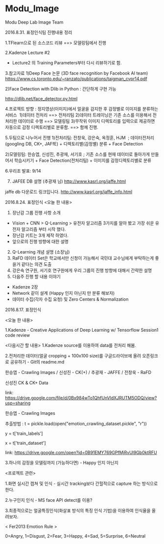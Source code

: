 
# Modu_Image
Modu Deep Lab Image Team 

2016.8.31. 표정인식팀 진행내용 정리

1.TFlearn으로 된 소스코드 리뷰 ==> 모델링팀에서 진행

2.Kadenze Lecture #2
- Lecture2 의 Training Parameters부터 다시 리뷰하기로 함.

3.참고자료
1)Deep Face 논문 (3D face recognition by Facebook AI team)
https://www.cs.toronto.edu/~ranzato/publications/taigman_cvpr14.pdf

2)Face Detection with Dlib in Python : 간단하게 구현 가능 

http://dlib.net/face_detector.py.html

4.프로젝트 방향 : 정지영상(이미지)에서 얼굴을 감지한 후 감정별로 이미지를 분류하는 서비스 
1)데이터 전처리 ==> 전처리팀
2)데이터 트레이닝은 기존 소스를 이용해서 전처리한 데이터로 수행 ==> 모델링팀
3)무작위 이미지 디렉토리를 입력으로 제공하면 자동으로 감정 디렉토리별로 분류함. ==> 함께 진행. 

5.두팀으로 나누어서 진행
1)전처리팀: 전창욱, 강은숙, 옥정훈, HJM 
; 데이터전처리(googling DB, CK+, JAFfE) + 디렉토리별(감정별) 분류 + Face Detection  

2)모델링팀: 한승엽, 신성진, 추광재, 서기호
; 기존 소스를 현재 데이터로 돌아가게 만들어서 학습시키기 + Face Detection(전처리팀) + 이미지를 감정디렉토리별로 분류

6.우리조 발표: 9/14

7. JAFEE DB 설명 (추광재 님)
http://www.kasrl.org/jaffe.html

jaffe db 다운로드 링크입니다.
http://www.kasrl.org/jaffe_info.html
 
2016.8.24. 표정인식 
<오늘 한 내용> 
1. 장난감 그룹 진행 사항 소개 
 - Vision + CNN > Q-Learning > 유전자 알고리즘 3가지를 알아 봤고 가장 쉬운 유전자 알고리즘 부터 시작 했다. 
 - 장난감 키트는 3개 제작 하였다. 
 - 앞으로의 진행 방향에 대한 설명 
2. Q-Learning 개념 설명 (소장님) 
3. RaFD 데이터 Set은 학교에서만 신청이 가능해서 국민대 교수님에게 부탁하는게 좋을거 같다는 의견 도출 
4. 강은숙 연구원, 서기호 연구원에게 우리 그룹의 진행 방향에 대해서 간략한 설명 
5. 다음주 진행 할 내용 이야기
  - Kadenze 2장 
  - Network 같이 설계 (Happy  인지 아닌지 만 분류 해보자) 
  - 데이터 수집(각자 수집 요청) 및 Zero Centers & Normalization


2016.8.17. 표정인식


<오늘 한 내용>

1.Kadenze - Creative Applications of Deep Learning w/ Tensorflow  Session1 code review
 

<다음시간 할 내용>
1.Kadenze source를 이용하여 data를 전처리 해봄.

2.전처리한 데이터(얼굴 cropping + 100x100 size)를 구글드라이브에 올려 오픈링크로 공유하기 - Git의 readme.md

   한승엽 - Crawling Images / 신성진 - CK(+) / 추광재 - JAFFE / 전창욱 - RaFD

신성진 CK & CK+ Data

link: https://drive.google.com/file/d/0Bx984wTo1QhfUnVldXJRUTM5ODQ/view?usp=sharing

한승엽 - Crawling Images 

  추출방법 : t = pickle.load(open("emotion_crawling_dataset.pickle", "r"))
  
  y = t['train_labels']
  
  x = t['train_dataset']

link: https://drive.google.com/open?id=0B91EMY769GPfMjRvUl9Gb0ktRFU




3.하나의 감정을 모델링까지 (가능하다면) - Happy 인지 아닌지

<프로젝트 관련>

1.화면 실시간 캡쳐 및 인식 - 실시간 tracking보다 간헐적으로 capture 하는 방식으로 한다.

2.누구인지 인식 - MS face API detect를 이용?

3.최종적으로는 얼굴특징인식(화살표 방식의 특징 인식 기법)을 이용하여 인식율을 올려보자.

< Fer2013 Emotion Rule >

0=Angry, 1=Disgust, 2=Fear, 3=Happy, 4=Sad, 5=Surprise, 6=Neutral
